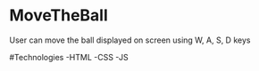 # MoveTheBall
User can move the ball displayed on screen using W, A, S, D keys

#Technologies
-HTML
-CSS
-JS
